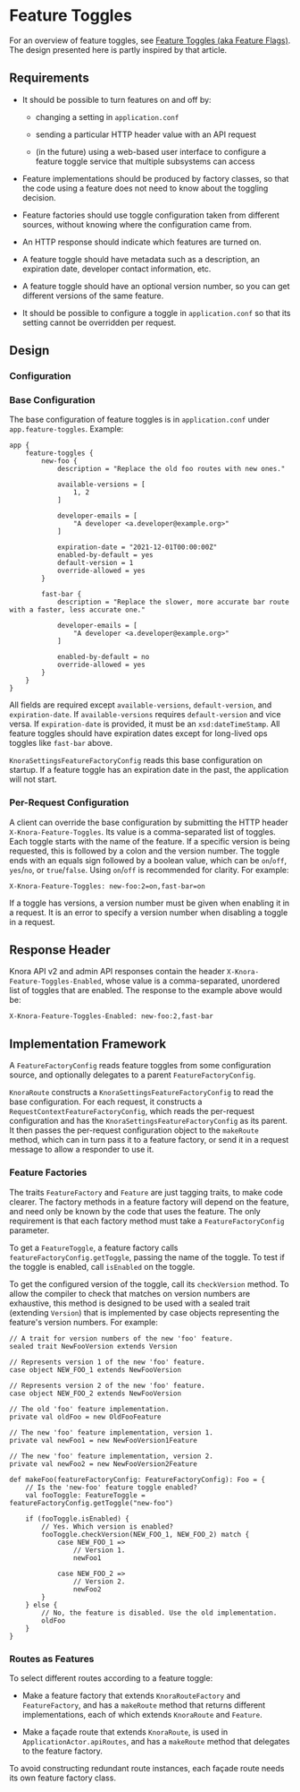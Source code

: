<!---
Copyright © 2015-2019 the contributors (see Contributors.md).

This file is part of Knora.

Knora is free software: you can redistribute it and/or modify
it under the terms of the GNU Affero General Public License as published
by the Free Software Foundation, either version 3 of the License, or
(at your option) any later version.

Knora is distributed in the hope that it will be useful,
but WITHOUT ANY WARRANTY; without even the implied warranty of
MERCHANTABILITY or FITNESS FOR A PARTICULAR PURPOSE.  See the
GNU Affero General Public License for more details.

You should have received a copy of the GNU Affero General Public
License along with Knora.  If not, see <http://www.gnu.org/licenses/>.
-->

# Feature Toggles

For an overview of feature toggles, see
[Feature Toggles (aka Feature Flags)](https://martinfowler.com/articles/feature-toggles.html).
The design presented here is partly inspired by that article.

## Requirements

- It should be possible to turn features on and off by:

  - changing a setting in `application.conf`
  
  - sending a particular HTTP header value with an API request

  - (in the future) using a web-based user interface to configure a
    feature toggle service that multiple subsystems can access
    
    
- Feature implementations should be produced by factory classes,
  so that the code using a feature does not need to know
  about the toggling decision.
  
- Feature factories should use toggle configuration taken
  from different sources, without knowing where the configuration
  came from.
  
- An HTTP response should indicate which features are turned
  on.

- A feature toggle should have metadata such as a description,
  an expiration date, developer contact information, etc.

- A feature toggle should have an optional version number, so
  you can get different versions of the same feature.
  
- It should be possible to configure a toggle in `application.conf`
  so that its setting cannot be overridden per request.

## Design

### Configuration

### Base Configuration

The base configuration of feature toggles is in `application.conf`
under `app.feature-toggles`. Example:

```
app {
    feature-toggles {
        new-foo {
            description = "Replace the old foo routes with new ones."

            available-versions = [
                1, 2
            ]

            developer-emails = [
                "A developer <a.developer@example.org>"
            ]

            expiration-date = "2021-12-01T00:00:00Z"
            enabled-by-default = yes
            default-version = 1
            override-allowed = yes
        }

        fast-bar {
            description = "Replace the slower, more accurate bar route with a faster, less accurate one."

            developer-emails = [
                "A developer <a.developer@example.org>"
            ]

            enabled-by-default = no
            override-allowed = yes
        }
    }
}
```

All fields are required except `available-versions`, `default-version`, and `expiration-date`.
If `available-versions` requires `default-version` and vice versa. If `expiration-date` is
provided, it must be an `xsd:dateTimeStamp`. All feature toggles should have expiration
dates except for long-lived ops toggles like `fast-bar` above.

`KnoraSettingsFeatureFactoryConfig` reads this base configuration on startup. If
a feature toggle has an expiration date in the past, the application will not start.

### Per-Request Configuration

A client can override the base configuration by submitting the HTTP header
`X-Knora-Feature-Toggles`. Its value is a comma-separated list of
toggles. Each toggle starts with the name of the feature. If a specific
version is being requested, this is followed by a colon and the version
number. The toggle ends with an equals sign followed by a boolean
value, which can be `on`/`off`, `yes`/`no`, or `true`/`false`. Using
`on`/`off` is recommended for clarity. For example:

```
X-Knora-Feature-Toggles: new-foo:2=on,fast-bar=on
```

If a toggle has versions, a version number must be given when enabling it
in a request. It is an error to specify a version number when disabling
a toggle in a request.

## Response Header

Knora API v2 and admin API responses contain the header
`X-Knora-Feature-Toggles-Enabled`, whose value is a comma-separated,
unordered list of toggles that are enabled. The response to the
example above would be:

```
X-Knora-Feature-Toggles-Enabled: new-foo:2,fast-bar
```

## Implementation Framework

A `FeatureFactoryConfig` reads feature toggles from some
configuration source, and optionally delegates to a parent
`FeatureFactoryConfig`.

`KnoraRoute` constructs a `KnoraSettingsFeatureFactoryConfig`
to read the base configuration. For each request, it
constructs a `RequestContextFeatureFactoryConfig`, which
reads the per-request configuration and has the
`KnoraSettingsFeatureFactoryConfig` as its parent.
It then passes the per-request configuration object to the `makeRoute`
method, which can in turn pass it to a feature factory,
or send it in a request message to allow a responder to
use it.

### Feature Factories

The traits `FeatureFactory` and `Feature` are just tagging traits,
to make code clearer. The factory methods in a feature
factory will depend on the feature, and need only be known by
the code that uses the feature. The only requirement is that
each factory method must take a `FeatureFactoryConfig` parameter.

To get a `FeatureToggle`, a feature factory
calls `featureFactoryConfig.getToggle`, passing the name of the toggle.
To test if the toggle is enabled, call `isEnabled` on the toggle.

To get the configured version of the toggle, call its `checkVersion`
method. To allow the compiler to check that matches on version numbers
are exhaustive, this method is designed to be used with a sealed trait
(extending `Version`) that is implemented by case objects representing
the feature's version numbers. For example:

```
// A trait for version numbers of the new 'foo' feature.
sealed trait NewFooVersion extends Version

// Represents version 1 of the new 'foo' feature.
case object NEW_FOO_1 extends NewFooVersion

// Represents version 2 of the new 'foo' feature.
case object NEW_FOO_2 extends NewFooVersion

// The old 'foo' feature implementation.
private val oldFoo = new OldFooFeature

// The new 'foo' feature implementation, version 1.
private val newFoo1 = new NewFooVersion1Feature

// The new 'foo' feature implementation, version 2.
private val newFoo2 = new NewFooVersion2Feature

def makeFoo(featureFactoryConfig: FeatureFactoryConfig): Foo = {
    // Is the 'new-foo' feature toggle enabled?
    val fooToggle: FeatureToggle = featureFactoryConfig.getToggle("new-foo")
    
    if (fooToggle.isEnabled) {
        // Yes. Which version is enabled?
        fooToggle.checkVersion(NEW_FOO_1, NEW_FOO_2) match {
            case NEW_FOO_1 =>
                // Version 1.
                newFoo1
    
            case NEW_FOO_2 =>
                // Version 2.
                newFoo2
        }
    } else {
        // No, the feature is disabled. Use the old implementation.
        oldFoo
    }
}
```

### Routes as Features

To select different routes according to a feature toggle:

- Make a feature factory that extends `KnoraRouteFactory` and `FeatureFactory`,
  and has a `makeRoute` method that returns different implementations,
  each of which extends `KnoraRoute` and `Feature`.

- Make a façade route that extends `KnoraRoute`, is used in
  `ApplicationActor.apiRoutes`, and has a `makeRoute` method that
  delegates to the feature factory.

To avoid constructing redundant route instances, each façade route needs its
own feature factory class.
